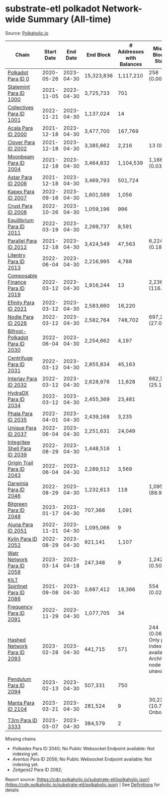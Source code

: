 # substrate-etl polkadot Network-wide Summary (All-time)

Source: [Polkaholic.io](https://polkaholic.io)


| Chain            | Start Date | End Date | End Block | # Addresses with Balances | Missing Blocks / Status |
| ---------------- | ---------- | ---------| --------- | ------------------------- | ----------------------- |
| [Polkadot Para ID 0](/polkadot/0-polkadot) | 2020-05-26 | 2023-04-30 | 15,323,836 |  1,117,210 | 258 (0.00%)  |
| [Statemint Para ID 1000](/polkadot/1000-statemint) | 2021-11-05 | 2023-04-30 | 3,725,733 |  701 |    |
| [Collectives Para ID 1001](/polkadot/1001-collectives) | 2022-11-21 | 2023-04-30 | 1,137,024 |  14 |    |
| [Acala Para ID 2000](/polkadot/2000-acala) | 2021-12-18 | 2023-04-30 | 3,477,700 |  167,769 |    |
| [Clover Para ID 2002](/polkadot/2002-clover) | 2021-12-18 | 2023-04-30 | 3,385,662 |  2,216 | 13 (0.00%)  |
| [Moonbeam Para ID 2004](/polkadot/2004-moonbeam) | 2021-12-18 | 2023-04-30 | 3,464,832 |  1,104,539 | 1,166 (0.03%)  |
| [Astar Para ID 2006](/polkadot/2006-astar) | 2021-12-18 | 2023-04-30 | 3,469,793 |  501,724 |    |
| [Kapex Para ID 2007](/polkadot/2007-kapex) | 2022-09-16 | 2023-04-30 | 1,601,589 |  1,056 |    |
| [Crust Para ID 2008](/polkadot/2008-crust) | 2022-10-26 | 2023-04-30 | 1,059,196 |  996 |    |
| [Equilibrium Para ID 2011](/polkadot/2011-equilibrium) | 2022-03-19 | 2023-04-30 | 2,269,737 |  8,591 |    |
| [Parallel Para ID 2012](/polkadot/2012-parallel) | 2021-12-18 | 2023-04-30 | 3,424,549 |  47,563 | 6,224 (0.18%)  |
| [Litentry Para ID 2013](/polkadot/2013-litentry) | 2022-06-04 | 2023-04-30 | 2,216,995 |  4,788 |    |
| [Composable Finance Para ID 2019](/polkadot/2019-composable) | 2022-03-12 | 2023-04-30 | 1,916,244 |  13 | 2,236,052 (116.69%)  |
| [Efinity Para ID 2021](/polkadot/2021-efinity) | 2022-03-12 | 2023-04-30 | 2,583,660 |  16,220 |    |
| [Nodle Para ID 2026](/polkadot/2026-nodle) | 2022-03-12 | 2023-04-30 | 2,582,764 |  748,702 | 697,249 (27.00%)  |
| [Bifrost-Polkadot Para ID 2030](/polkadot/2030-bifrost-dot) | 2022-06-04 | 2023-04-30 | 2,254,662 |  4,197 |    |
| [Centrifuge Para ID 2031](/polkadot/2031-centrifuge) | 2022-03-12 | 2023-04-30 | 2,855,834 |  45,163 |    |
| [Interlay Para ID 2032](/polkadot/2032-interlay) | 2022-03-12 | 2023-04-30 | 2,628,976 |  11,628 | 662,360 (25.19%)  |
| [HydraDX Para ID 2034](/polkadot/2034-hydradx) | 2022-03-12 | 2023-04-30 | 2,455,369 |  23,481 |    |
| [Phala Para ID 2035](/polkadot/2035-phala) | 2022-04-01 | 2023-04-30 | 2,439,168 |  3,235 |    |
| [Unique Para ID 2037](/polkadot/2037-unique) | 2022-06-04 | 2023-04-30 | 2,251,631 |  24,049 |    |
| [Integritee Shell Para ID 2039](/polkadot/2039-integritee-shell) | 2022-08-29 | 2023-04-30 | 1,448,516 |  1 |    |
| [Origin Trail Para ID 2043](/polkadot/2043-origintrail) | 2022-06-04 | 2023-04-30 | 2,289,512 |  3,569 |    |
| [Darwinia Para ID 2046](/polkadot/2046-darwinia) | 2022-08-29 | 2023-04-30 | 1,232,613 |  118 | 1,095,966 (88.91%)  |
| [Bitgreen Para ID 2048](/polkadot/2048-bitgreen) | 2023-01-17 | 2023-04-30 | 707,366 |  1,091 |    |
| [Ajuna Para ID 2051](/polkadot/2051-ajuna) | 2022-11-21 | 2023-04-30 | 1,095,066 |  9 |    |
| [Kylin Para ID 2052](/polkadot/2052-kylin) | 2022-08-29 | 2023-04-30 | 921,141 |  1,107 |    |
| [Watr Network Para ID 2058](/polkadot/2058-watr) | 2023-03-14 | 2023-04-18 | 247,348 |  9 | 1,242 (0.50%)  |
| [KILT Spiritnet Para ID 2086](/polkadot/2086-kilt) | 2021-09-08 | 2023-04-30 | 3,687,412 |  18,366 | 554 (0.02%)  |
| [Frequency Para ID 2091](/polkadot/2091-frequency) | 2022-11-29 | 2023-04-30 | 1,077,705 |  34 |    |
| [Hashed Network Para ID 2093](/polkadot/2093-hashed) | 2023-02-28 | 2023-04-30 | 441,715 |  571 | 244 (0.06%) Only partial index available: Archive node unavailable |
| [Pendulum Para ID 2094](/polkadot/2094-pendulum) | 2023-02-13 | 2023-04-30 | 507,331 |  750 |    |
| [Manta Para ID 2104](/polkadot/2104-manta) | 2023-03-21 | 2023-04-30 | 281,524 |  9 | 30,236 (10.74%) Onboarding |
| [T3rn Para ID 3333](/polkadot/3333-t3rn) | 2023-03-07 | 2023-04-30 | 384,579 |  2 |    |

Missing chains


* *Polkadex* Para ID 2040; No Public Websocket Endpoint available: Not indexing yet.
* *Aventus* Para ID 2056; No Public Websocket Endpoint available: Not indexing yet.
* *Zeitgeist2* Para ID 2092; 

Report source: [https://cdn.polkaholic.io/substrate-etl/polkaholic.json](https://cdn.polkaholic.io/substrate-etl/polkaholic.json) | See [Definitions](/DEFINITIONS.md) for details
